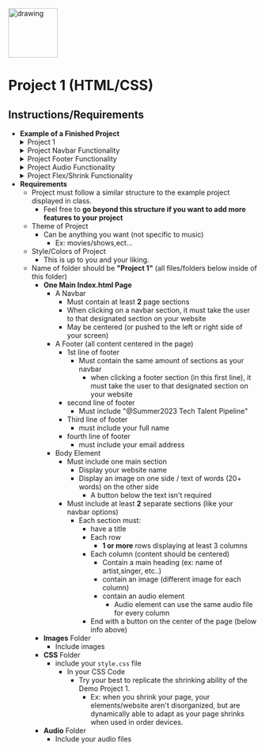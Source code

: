 <img src="https://i.imgur.com/Bzkqs5I.png" alt="drawing" width="100"/>

# Project 1 (HTML/CSS)

## Instructions/Requirements

- **Example of a Finished Project**
    <details>
        <summary>Project 1</summary>
        <img src="https://github.com/r0m3c/TTP_CSS/assets/71786791/629c5a39-10a5-4263-bc16-ef3d6da67eea" alt="drawing" width="600" height="350"/>
    </details>
    <details>
        <summary>Project Navbar Functionality </summary>
        <img src="https://github.com/r0m3c/TTP_CSS/assets/71786791/62c0f007-a399-41c0-b98e-634e8252b1aa" alt="drawing" width="600" height="350"/>
    </details>
    <details>
        <summary>Project Footer Functionality </summary>
        <img src="https://github.com/r0m3c/TTP_CSS/assets/71786791/d90a3024-9fee-47ae-8f63-21a3095d4a4b" alt="drawing" width="600" height="350"/>
    </details>
    <details>
        <summary>Project Audio Functionality </summary>
        <img src="https://github.com/r0m3c/TTP_CSS/assets/71786791/7f170c4c-83f5-48e8-b30e-68e9c447ca46" alt="drawing" width="600" height="350"/>
    </details>
    <details>
        <summary>Project Flex/Shrink Functionality </summary>
        <img src="https://github.com/r0m3c/TTP_CSS/assets/71786791/22f22810-76a9-4877-8dd3-0f9ed21e038e" alt="drawing" width="200" height="300"/>
    </details>
- **Requirements**
    - Project must follow a similar structure to the example project displayed in class.
        - Feel free to **go beyond this structure if you want to add more features to your project**
    - Theme of Project
        - Can be anything you want (not specific to music)
            - Ex: movies/shows,ect...
    - Style/Colors of Project
        - This is up to you and your liking.
    - Name of folder should be **"Project 1"** (all files/folders below inside of this folder)
        - **One Main Index.html Page**
            - A Navbar
                - Must contain at least **2** page sections
                - When clicking on a navbar section, it must take the user to that designated section on your website
                - May be centered (or pushed to the left or right side of your screen)
            - A Footer (all content centered in the page)
                - 1st line of footer
                    - Must contain the same amount of sections as your navbar
                        - when clicking a footer section (in this first line), it must take the user to that designated section on your website
                - second line of footer
                    - Must include "@Summer2023 Tech Talent Pipeline"
                - Third line of footer
                    - must include your full name
                - fourth line of footer
                    - must include your email address
            - Body Element
                - Must include one main section
                    - Display your website name
                    - Display an image on one side / text of words (20+ words) on the other side
                        - A button below the text isn't required
                - Must include at least **2** separate sections (like your navbar options)
                    - Each section must:
                        - have a title
                        - Each row
                            - **1 or more** rows displaying at least 3 columns
                        - Each column (content should be centered)
                            - Contain a main heading (ex: name of artist,singer, etc..)
                            - contain an image (different image for each column)
                            - contain an audio element
                                - Audio element can use the same audio file for every column
                        - End with a button on the center of the page (below info above)
        - **Images** Folder
            - Include images
        - **CSS** Folder
            - include your `style.css` file
                - In your CSS Code
                    - Try your best to replicate the shrinking ability of the Demo Project 1.
                        - Ex: when you shrink your page, your elements/website aren't disorganized, but are dynamically able to adapt as your page shrinks when used in order devices.
        - **Audio** Folder
            - Include your audio files





